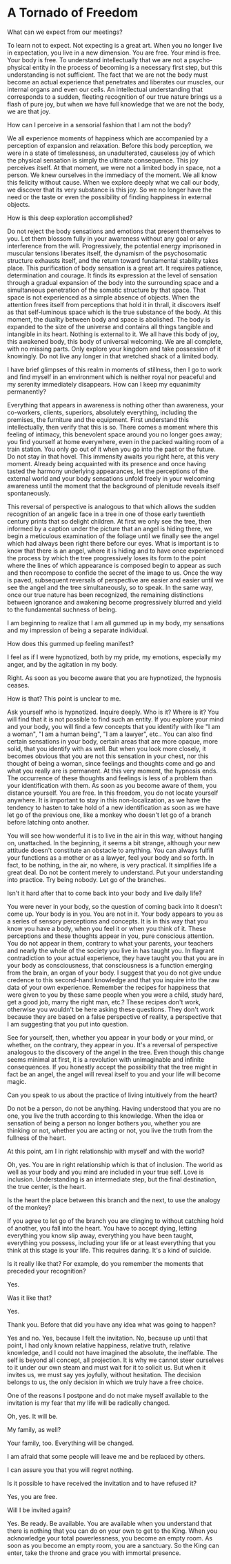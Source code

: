# A Tornado of Freedom

What can we expect from our meetings?

To learn not to expect. Not expecting is a great art. When you no longer live in expectation, you live in a new dimension. You are free. Your mind is free. Your body is free. To understand intellectually that we are not a psycho-physical entity in the process of becoming is a necessary first step, but this understanding is not sufficient. The fact that we are not the body must become an actual experience that penetrates and liberates our muscles, our internal organs and even our cells. An intellectual understanding that corresponds to a sudden, fleeting recognition of our true nature brings us a flash of pure joy, but when we have full knowledge that we are not the body, we are that joy.

How can I perceive in a sensorial fashion that I am not the body?

We all experience moments of happiness which are accompanied by a perception of expansion and relaxation. Before this body perception, we were in a state of timelessness, an unadulterated, causeless joy of which the physical sensation is simply the ultimate consequence. This joy perceives itself. At that moment, we were not a limited body in space, not a person. We knew ourselves in the immediacy of the moment. We all know this felicity without cause. When we explore deeply what we call our body, we discover that its very substance is this joy. So we no longer have the need or the taste or even the possibility of finding happiness in external objects.

How is this deep exploration accomplished?

Do not reject the body sensations and emotions that present themselves to you. Let them blossom fully in your awareness without any goal or any interference from the will. Progressively, the potential energy imprisoned in muscular tensions liberates itself, the dynamism of the psychosomatic structure exhausts itself, and the return toward fundamental stability takes place. This purification of body sensation is a great art. It requires patience, determination and courage. It finds its expression at the level of sensation through a gradual expansion of the body into the surrounding space and a simultaneous penetration of the somatic structure by that space. That space is not experienced as a simple absence of objects. When the attention frees itself from perceptions that hold it in thrall, it discovers itself as that self-luminous space which is the true substance of the body. At this moment, the duality between body and space is abolished. The body is expanded to the size of the universe and contains all things tangible and intangible in its heart. Nothing is external to it. We all have this body of joy, this awakened body, this body of universal welcoming. We are all complete, with no missing parts. Only explore your kingdom and take possession of it knowingly. Do not live any longer in that wretched shack of a limited body.

I have brief glimpses of this realm in moments of stillness, then I go to work and find myself in an environment which is neither royal nor peaceful and my serenity immediately disappears. How can I keep my equanimity permanently?

Everything that appears in awareness is nothing other than awareness, your co-workers, clients, superiors, absolutely everything, including the premises, the furniture and the equipment. First understand this intellectually, then verify that this is so. There comes a moment where this feeling of intimacy, this benevolent space around you no longer goes away; you find yourself at home everywhere, even in the packed waiting room of a train station. You only go out of it when you go into the past or the future. Do not stay in that hovel. This immensity awaits you right here, at this very moment. Already being acquainted with its presence and once having tasted the harmony underlying appearances, let the perceptions of the external world and your body sensations unfold freely in your welcoming awareness until the moment that the background of plenitude reveals itself spontaneously.

This reversal of perspective is analogous to that which allows the sudden recognition of an angelic face in a tree in one of those early twentieth century prints that so delight children. At first we only see the tree, then informed by a caption under the picture that an angel is hiding there, we begin a meticulous examination of the foliage until we finally see the angel which had always been right there before our eyes. What is important is to know that there is an angel, where it is hiding and to have once experienced the process by which the tree progressively loses its form to the point where the lines of which appearance is composed begin to appear as such and then recompose to confide the secret of the image to us. Once the way is paved, subsequent reversals of perspective are easier and easier until we see the angel and the tree simultaneously, so to speak. In the same way, once our true nature has been recognized, the remaining distinctions between ignorance and awakening become progressively blurred and yield to the fundamental suchness of being.

I am beginning to realize that I am all gummed up in my body, my sensations and my impression of being a separate individual.

How does this gummed up feeling manifest?

I feel as if I were hypnotized, both by my pride, my emotions, especially my anger, and by the agitation in my body.

Right. As soon as you become aware that you are hypnotized, the hypnosis ceases.

How is that? This point is unclear to me.

Ask yourself who is hypnotized. Inquire deeply. Who is it? Where is it? You will find that it is not possible to find such an entity. If you explore your mind and your body, you will find a few concepts that you identify with like "I am a woman", "I am a human being", "I am a lawyer", etc.. You can also find certain sensations in your body, certain areas that are more opaque, more solid, that you identify with as well. But when you look more closely, it becomes obvious that you are not this sensation in your chest, nor this thought of being a woman, since feelings and thoughts come and go and what you really are is permanent. At this very moment, the hypnosis ends. The occurrence of these thoughts and feelings is less of a problem than your identification with them. As soon as you become aware of them, you distance yourself. You are free. In this freedom, you do not locate yourself anywhere. It is important to stay in this non-localization, as we have the tendency to hasten to take hold of a new identification as soon as we have let go of the previous one, like a monkey who doesn't let go of a branch before latching onto another.

You will see how wonderful it is to live in the air in this way, without hanging on, unattached. In the beginning, it seems a bit strange, although your new attitude doesn't constitute an obstacle to anything. You can always fulfill your functions as a mother or as a lawyer, feel your body and so forth. In fact, to be nothing, in the air, no where, is very practical. It simplifies life a great deal. Do not be content merely to understand. Put your understanding into practice. Try being nobody. Let go of the branches.

Isn't it hard after that to come back into your body and live daily life?

You were never in your body, so the question of coming back into it doesn't come up. Your body is in you. You are not in it. Your body appears to you as a series of sensory perceptions and concepts. It is in this way that you know you have a body, when you feel it or when you think of it. These perceptions and these thoughts appear in you, pure conscious attention. You do not appear in them, contrary to what your parents, your teachers and nearly the whole of the society you live in has taught you. In flagrant contradiction to your actual experience, they have taught you that you are in your body as consciousness, that consciousness is a function emerging from the brain, an organ of your body. I suggest that you do not give undue credence to this second-hand knowledge and that you inquire into the raw data of your own experience. Remember the recipes for happiness that were given to you by these same people when you were a child, study hard, get a good job, marry the right man, etc.? These recipes don't work, otherwise you wouldn't be here asking these questions. They don't work because they are based on a false perspective of reality, a perspective that I am suggesting that you put into question.

See for yourself, then, whether you appear in your body or your mind, or whether, on the contrary, they appear in you. It's a reversal of perspective analogous to the discovery of the angel in the tree. Even though this change seems minimal at first, it is a revolution with unimaginable and infinite consequences. If you honestly accept the possibility that the tree might in fact be an angel, the angel will reveal itself to you and your life will become magic.

Can you speak to us about the practice of living intuitively from the heart?

Do not be a person, do not be anything. Having understood that you are no one, you live the truth according to this knowledge. When the idea or sensation of being a person no longer bothers you, whether you are thinking or not, whether you are acting or not, you live the truth from the fullness of the heart.

At this point, am I in right relationship with myself and with the world?

Oh, yes. You are in right relationship which is that of inclusion. The world as well as your body and you mind are included in your true self. Love is inclusion. Understanding is an intermediate step, but the final destination, the true center, is the heart.

Is the heart the place between this branch and the next, to use the analogy of the monkey?

If you agree to let go of the branch you are clinging to without catching hold of another, you fall into the heart. You have to accept dying, letting everything you know slip away, everything you have been taught, everything you possess, including your life or at least everything that you think at this stage is your life. This requires daring. It's a kind of suicide.

Is it really like that? For example, do you remember the moments that preceded your recognition?

Yes.

Was it like that?

Yes.

Thank you. Before that did you have any idea what was going to happen?

Yes and no. Yes, because I felt the invitation. No, because up until that point, I had only known relative happiness, relative truth, relative knowledge, and I could not have imagined the absolute, the ineffable. The self is beyond all concept, all projection. It is why we cannot steer ourselves to it under our own steam and must wait for it to solicit us. But when it invites us, we must say yes joyfully, without hesitation. The decision belongs to us, the only decision in which we truly have a free choice.

One of the reasons I postpone and do not make myself available to the invitation is my fear that my life will be radically changed.

Oh, yes. It will be.

My family, as well?

Your family, too. Everything will be changed.

I am afraid that some people will leave me and be replaced by others.

I can assure you that you will regret nothing.

Is it possible to have received the invitation and to have refused it?

Yes, you are free.

Will I be invited again?

Yes. Be ready. Be available. You are available when you understand that there is nothing that you can do on your own to get to the King. When you acknowledge your total powerlessness, you become an empty room. As soon as you become an empty room, you are a sanctuary. So the King can enter, take the throne and grace you with immortal presence.